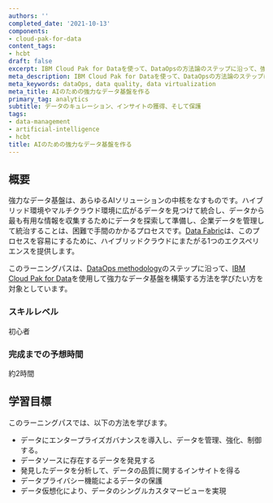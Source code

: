 ```yaml
---
authors: ''
completed_date: '2021-10-13'
components:
- cloud-pak-for-data
content_tags:
- hcbt
draft: false
excerpt: IBM Cloud Pak for Dataを使って、DataOpsの方法論のステップに沿って、強固なデータ基盤を構築する方法をご紹介します。
meta_description: IBM Cloud Pak for Dataを使って、DataOpsの方法論のステップに沿って、強固なデータ基盤を構築する方法をご紹介します。
meta_keywords: dataOps, data quality, data virtualization
meta_title: AIのための強力なデータ基盤を作る
primary_tag: analytics
subtitle: データのキュレーション、インサイトの獲得、そして保護
tags:
- data-management
- artificial-intelligence
- hcbt
title: AIのための強力なデータ基盤を作る
---
```


## 概要

強力なデータ基盤は、あらゆるAIソリューションの中核をなすものです。ハイブリッド環境やマルチクラウド環境に広がるデータを見つけて統合し、データから最も有用な情報を収集するためにデータを探索して準備し、企業データを管理して統治することは、困難で手間のかかるプロセスです。[Data Fabric](https://www.ibm.com/analytics/data-fabric)は、このプロセスを容易にするために、ハイブリッドクラウドにまたがる1つのエクスペリエンスを提供します。

このラーニングパスは、[DataOps methodology](/articles/an-introduction-to-the-dataops-discipline/)のステップに沿って、[IBM Cloud Pak for Data](https://www.ibm.com/jp-ja/products/cloud-pak-for-data)を使用して強力なデータ基盤を構築する方法を学びたい方を対象としています。

### スキルレベル

初心者

### 完成までの予想時間

約2時間

## 学習目標

このラーニングパスでは、以下の方法を学びます。

* データにエンタープライズガバナンスを導入し、データを管理、強化、制御する。
* データソースに存在するデータを発見する
* 発見したデータを分析して、データの品質に関するインサイトを得る
* データプライバシー機能によるデータの保護
* データ仮想化により、データのシングルカスタマービューを実現